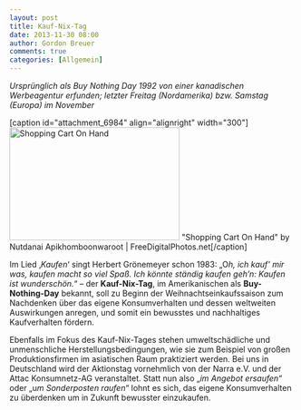 ```yaml
---
layout: post
title: Kauf-Nix-Tag
date: 2013-11-30 08:00
author: Gordon Breuer
comments: true
categories: [Allgemein]
---
```

<em>Ursprünglich als Buy Nothing Day 1992 von einer kanadischen Werbeagentur erfunden; letzter Freitag (Nordamerika) bzw. Samstag (Europa) im November</em>

[caption id="attachment_6984" align="alignright" width="300"]<img class="size-medium wp-image-6984" alt="Shopping Cart On Hand" src="http://anheledirwp.blob.core.windows.net/wordpress/2013/11/ID-10024878-300x199.jpg" width="300" height="199" /> "Shopping Cart On Hand" by Nutdanai Apikhomboonwaroot | FreeDigitalPhotos.net[/caption]

Im Lied ‚<em>Kaufen</em>‘ singt Herbert Grönemeyer schon 1983: „O<em>h, ich kauf' mir was, kaufen macht so viel Spaß. Ich könnte ständig kaufen geh’n: Kaufen ist wunderschön.</em>“ – der <strong>Kauf-Nix-Tag</strong>, im Amerikanischen als <strong>Buy-Nothing-Day</strong> bekannt, soll zu Beginn der Weihnachtseinkaufssaison zum Nachdenken über das eigene Konsumverhalten und dessen weltweiten Auswirkungen anregen, und somit ein bewusstes und nachhaltiges Kaufverhalten fördern.

Ebenfalls im Fokus des Kauf-Nix-Tages stehen umweltschädliche und unmenschliche Herstellungsbedingungen, wie sie zum Beispiel von großen Produktionsfirmen im asiatischen Raum praktiziert werden. Bei uns in Deutschland wird der Aktionstag vornehmlich von der Narra e.V. und der Attac Konsumnetz-AG veranstaltet. Statt nun also „<em>im Angebot ersaufen</em>“ oder „u<em>m Sonderposten raufen</em>“ lohnt es sich, das eigene Konsumverhalten zu überdenken um in Zukunft bewusster einzukaufen.
